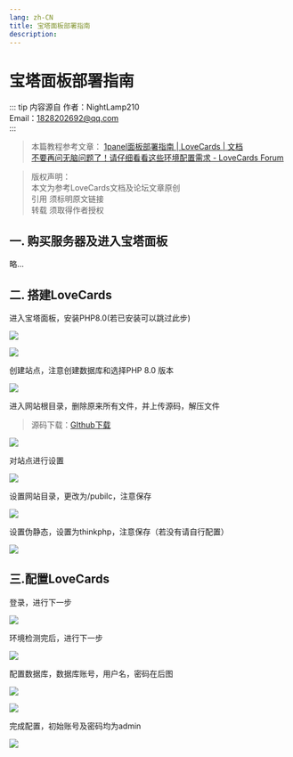 ```yaml
---
lang: zh-CN
title: 宝塔面板部署指南
description:
---
```


# 宝塔面板部署指南

::: tip 内容源自
作者：NightLamp210  
Email：1828202692@qq.com  
:::

> 本篇教程参考文章：
> [1panel面板部署指南 | LoveCards | 文档](https://docs.lovecards.cn/Docs/V2/QuickStart/1panelDeploymen.html)  
> [不要再问无脑问题了！请仔细看看这些环境配置需求 - LoveCards Forum](https://forum.lovecards.cn/d/34)

> 版权声明：  
> 本文为参考LoveCards文档及论坛文章原创  
> 引用 须标明原文链接  
> 转载 须取得作者授权  

## 一. 购买服务器及进入宝塔面板
略...

## 二. 搭建LoveCards

进入宝塔面板，安装PHP8.0(若已安装可以跳过此步)  

![](../../../Images/Docs/V2/QuickStart/BTDeploymen/1.png)

![](../../../Images/Docs/V2/QuickStart/BTDeploymen/2.png)

创建站点，注意创建数据库和选择PHP 8.0 版本

![](../../../Images/Docs/V2/QuickStart/BTDeploymen/3.png)

进入网站根目录，删除原来所有文件，并上传源码，解压文件  
> 源码下载：[GIthub下载](https://github.com/LoveCards/LoveCardsV2/releases)

![](../../../Images/Docs/V2/QuickStart/BTDeploymen/4.png)

对站点进行设置

![](../../../Images/Docs/V2/QuickStart/BTDeploymen/5.png)

设置网站目录，更改为/pubilc，注意保存

![](../../../Images/Docs/V2/QuickStart/BTDeploymen/6.png)

设置伪静态，设置为thinkphp，注意保存（若没有请自行配置）

![](../../../Images/Docs/V2/QuickStart/BTDeploymen/7.png)

## 三.配置LoveCards
登录，进行下一步

![](../../../Images/Docs/V2/QuickStart/BTDeploymen/8.png)

环境检测完后，进行下一步

![](../../../Images/Docs/V2/QuickStart/BTDeploymen/9.png)

配置数据库，数据库账号，用户名，密码在后图

![](../../../Images/Docs/V2/QuickStart/BTDeploymen/10.png)

![](../../../Images/Docs/V2/QuickStart/BTDeploymen/11.png)

完成配置，初始账号及密码均为admin

![](../../../Images/Docs/V2/QuickStart/BTDeploymen/12.png)